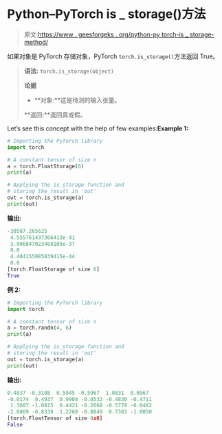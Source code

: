 # Python–PyTorch is _ storage()方法

> 原文:[https://www . geesforgeks . org/python-py torch-is _ storage-method/](https://www.geeksforgeeks.org/python-pytorch-is_storage-method/)

如果对象是 PyTorch 存储对象，PyTorch `torch.is_storage()`方法返回 True。

> **语法:** `torch.is_storage(object)`
> 
> **论据**
> 
> *   **对象:**这是待测的输入张量。
> 
> **返回:**返回真或假。

Let’s see this concept with the help of few examples:**Example 1:**

```py
# Importing the PyTorch library 
import torch 

# A constant tensor of size n
a = torch.FloatStorage(6)
print(a)

# Applying the is_storage function and 
# storing the result in 'out'
out = torch.is_storage(a)
print(out)
```

**输出:**

```py
-30587.265625
 4.555761437366413e-41
 3.906847023468105e-37
 0.0
 4.484155085839415e-44
 0.0
[torch.FloatStorage of size 6]
True

```

**例 2:**

```py
# Importing the PyTorch library 
import torch 

# A constant tensor of size n
a = torch.randn(4, 6)
print(a)

# Applying the is_storage function and 
# storing the result in 'out'
out = torch.is_storage(a)
print(out)
```

**输出:**

```py
0.4837 -0.3108  0.5945 -0.5967  1.0831  0.0967
-0.0174  0.4937  0.9900 -0.0532 -0.4830 -0.4711
 1.3607 -1.0815  0.4421 -0.2668 -0.5778 -0.0482
-2.0869 -0.8338  1.2260 -0.8849  0.7303 -1.0050
[torch.FloatTensor of size 4x6]
False

```
